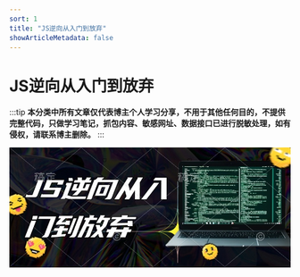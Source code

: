 ```yaml
---
sort: 1
title: "JS逆向从入门到放弃"
showArticleMetadata: false
---
```


# JS逆向从入门到放弃

:::tip
**本分类中所有文章仅代表博主个人学习分享，不用于其他任何目的，不提供完整代码，只做学习笔记，抓包内容、敏感网址、数据接口已进行脱敏处理，如有侵权，请联系博主删除。**
:::

![img](./20240807001.jpg)